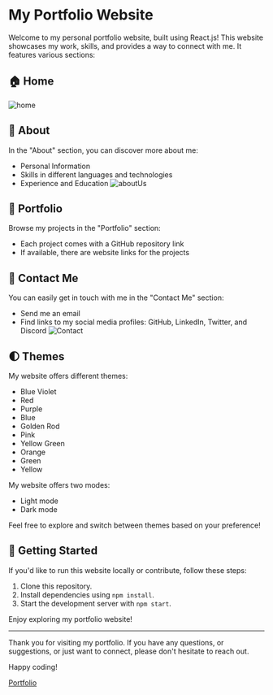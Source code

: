# My Portfolio Website

Welcome to my personal portfolio website, built using React.js! This website showcases my work, skills, and provides a way to connect with me. It features various sections:

## 🏠 Home
![home](https://github.com/THEFZNKHAN/portfolio/assets/124388165/eb2eb61d-467e-4d3e-9774-b1ca29c38865)


## 📄 About

In the "About" section, you can discover more about me:
- Personal Information
- Skills in different languages and technologies
- Experience and Education
![aboutUs](https://github.com/THEFZNKHAN/portfolio/assets/124388165/4311979c-d635-4278-9b21-5ebbf467a225)


## 💼 Portfolio

Browse my projects in the "Portfolio" section:
- Each project comes with a GitHub repository link
- If available, there are website links for the projects

## 📧 Contact Me

You can easily get in touch with me in the "Contact Me" section:
- Send me an email
- Find links to my social media profiles: GitHub, LinkedIn, Twitter, and Discord
![Contact](https://github.com/THEFZNKHAN/portfolio/assets/124388165/303f48ba-61d9-4f51-b350-50f5c17af118)


## 🌓 Themes

My website offers different themes:
- Blue Violet
- Red
- Purple
- Blue
- Golden Rod
- Pink
- Yellow Green
- Orange
- Green
- Yellow

My website offers two modes:
- Light mode
- Dark mode

Feel free to explore and switch between themes based on your preference!

## 🚀 Getting Started

If you'd like to run this website locally or contribute, follow these steps:

1. Clone this repository.
2. Install dependencies using `npm install`.
3. Start the development server with `npm start`.

Enjoy exploring my portfolio website!

---

Thank you for visiting my portfolio. If you have any questions, or suggestions, or just want to connect, please don't hesitate to reach out.

Happy coding!

[Portfolio](https://thefznkhan.github.io/)

